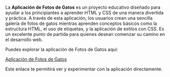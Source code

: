 La **Aplicación de Fotos de Gatos** es un proyecto educativo diseñado para ayudar a los principiantes a aprender HTML y CSS de una manera divertida y práctica. A través de esta aplicación, los usuarios crean una sencilla galería de fotos de gatos mientras aprenden conceptos básicos como la estructura HTML, el uso de etiquetas, y la aplicación de estilos con CSS. Es un excelente punto de partida para quienes desean comenzar su camino en el desarrollo web.

Puedes explorar la aplicación de Fotos de Gatos aquí:


<a href="https://informaticaempresarial-tic-docente.github.io/CatPhotoApp/">Aplicación de Fotos de Gatos</a>

Este enlace te permitirá ver y experimentar con la aplicación directamente.
